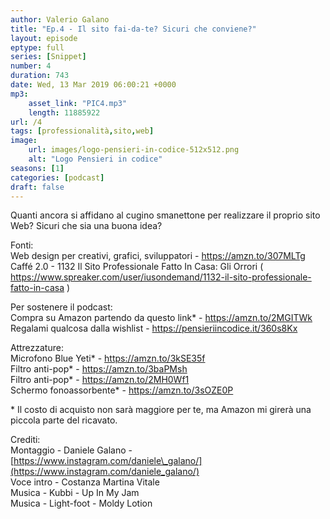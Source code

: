 ```yaml
---
author: Valerio Galano
title: "Ep.4 - Il sito fai-da-te? Sicuri che conviene?"
layout: episode
eptype: full
series: [Snippet]
number: 4
duration: 743
date: Wed, 13 Mar 2019 06:00:21 +0000
mp3:
    asset_link: "PIC4.mp3"
    length: 11885922
url: /4
tags: [professionalità,sito,web]
image:
    url: images/logo-pensieri-in-codice-512x512.png
    alt: "Logo Pensieri in codice"
seasons: [1]
categories: [podcast]
draft: false
---
```

Quanti ancora si affidano al cugino smanettone per realizzare il proprio sito Web? Sicuri che sia una buona idea?  
  
Fonti:  
Web design per creativi, grafici, sviluppatori - <https://amzn.to/307MLTg>   
Caffé 2.0 - 1132 Il Sito Professionale Fatto In Casa: Gli Orrori ( <https://www.spreaker.com/user/iusondemand/1132-il-sito-professionale-fatto-in-casa> )   
  
Per sostenere il podcast:  
Compra su Amazon partendo da questo link\* - <https://amzn.to/2MGITWk>   
Regalami qualcosa dalla wishlist - <https://pensieriincodice.it/360s8Kx>  
  
Attrezzature:  
Microfono Blue Yeti\* - <https://amzn.to/3kSE35f>   
Filtro anti-pop\* - <https://amzn.to/3baPMsh>   
Filtro anti-pop\* - <https://amzn.to/2MH0Wf1>   
Schermo fonoassorbente\* - <https://amzn.to/3sOZE0P>   
  
\* Il costo di acquisto non sarà maggiore per te, ma Amazon mi girerà una piccola parte del ricavato.   
  
Crediti:  
Montaggio - Daniele Galano - [https://www.instagram.com/daniele\_galano/](https://www.instagram.com/daniele_galano/)   
Voce intro - Costanza Martina Vitale  
Musica - Kubbi - Up In My Jam  
Musica - Light-foot - Moldy Lotion